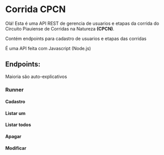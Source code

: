 # Corrida CPCN

Olá! Esta é uma API REST de gerencia de usuarios e etapas da corrida do Circuito Piauiense de Corridas na Natureza **(CPCN)**.  

Contém endpoints para cadastro de usuarios e etapas das corridas 

É uma API feita com Javascript (Node.js) 

## Endpoints:

Maioria são auto-explicativos 

### Runner

#### Cadastro 

#### Listar um 

#### Listar todos 

#### Apagar 

#### Modificar  

